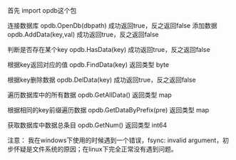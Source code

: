 首先 import opdb这个包

连接数据库
opdb.OpenDb(dbpath) 成功返回true，反之返回false
添加数据
opdb.AddData(key,val) 成功返回true，反之返回false

判断是否存在某个key
opdb.HasData(key) 成功返回true，反之返回false

根据key返回对应的值
opdb.FindData(key) 返回类型 byte

根据key删除数据
opdb.DelData(key) 成功返回true，反之返回false

遍历数据库中的所有数据 
opdb.GetAllData() 返回类型 map

根据相同的key前缀遍历数据
opdb.GetDataByPrefix(pre) 返回类型 map

获取数据库中数据总条目
opdb.GetNum() 返回类型 int64

注意：
我在windows下使用的时候遇到一个错误，fsync: invalid argument，初步怀疑是文件系统的原因；在linux下完全正常没有遇到问题。

